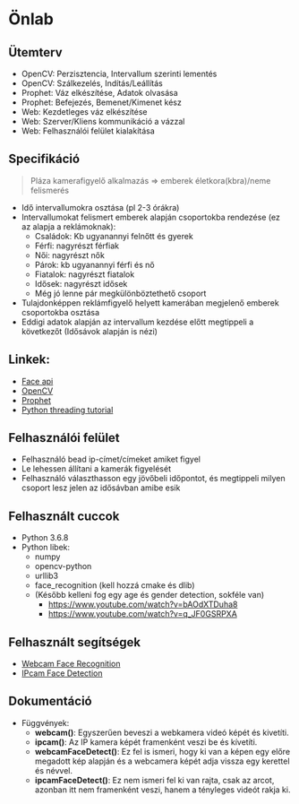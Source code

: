 # Önlab
## Ütemterv
- OpenCV: Perzisztencia, Intervallum szerinti lementés
- OpenCV: Szálkezelés, Indítás/Leállítás
- Prophet: Váz elkészítése, Adatok olvasása
- Prophet: Befejezés, Bemenet/Kimenet kész
- Web: Kezdetleges váz elkészítése
- Web: Szerver/Kliens kommunikáció a vázzal
- Web: Felhasználói felület kialakítása
## Specifikáció
> Pláza kamerafigyelő alkalmazás => emberek életkora(kbra)/neme felismerés
- Idő intervallumokra osztása (pl 2-3 órákra)
- Intervallumokat felismert emberek alapján csoportokba rendezése (ez az alapja a reklámoknak):
	- Családok: Kb ugyanannyi felnőtt és gyerek
	- Férfi: nagyrészt férfiak
	- Női: nagyrészt nők
	- Párok: kb ugyanannyi férfi és nő
	- Fiatalok: nagyrészt fiatalok
	- Idősek: nagyrészt idősek
	- Még jó lenne pár megkülönböztethető csoport
- Tulajdonképpen reklámfigyelő helyett kamerában megjelenő emberek csoportokba osztása
- Eddigi adatok alapján az intervallum kezdése előtt megtippeli a következőt (Idősávok alapján is nézi)
## Linkek:
- [Face api](https://github.com/justadudewhohacks/face-api.js)
- [OpenCV](https://www.youtube.com/watch?v=oXlwWbU8l2o)
- [Prophet](https://facebook.github.io/prophet/)
- [Python threading tutorial](https://realpython.com/intro-to-python-threading/)

## Felhasználói felület
- Felhasználó bead ip-címet/címeket amiket figyel
- Le lehessen állítani a kamerák figyelését
- Felhasználó választhasson egy jövőbeli időpontot, és megtippeli milyen csoport lesz jelen az idősávban amibe esik

## Felhasznált cuccok
- Python 3.6.8
- Python libek:
	- numpy
	- opencv-python
	- urllib3
	- face_recognition (kell hozzá cmake és dlib)
	- (Később kelleni fog egy age és gender detection, sokféle van)
		- https://www.youtube.com/watch?v=bAOdXTDuha8
		- https://www.youtube.com/watch?v=q_JF0GSRPXA
	
## Felhasznált segítségek
- [Webcam Face Recognition](https://www.youtube.com/watch?v=lC_y8wD7F3Y)
- [IPcam Face Detection](https://www.youtube.com/watch?v=0hT2cGSqPfk)

## Dokumentáció
- Függvények:
	- **webcam()**: Egyszerűen beveszi a webkamera videó képét és kivetíti.
	- **ipcam()**: Az IP kamera képét framenként veszi be és kívetíti.
	- **webcamFaceDetect()**: Ez fel is ismeri, hogy ki van a képen egy előre megadott kép alapján és a webcamera képét adja vissza egy kerettel és névvel.
	- **ipcamFaceDetect()**: Ez nem ismeri fel ki van rajta, csak az arcot, azonban itt nem framenként veszi, hanem a tényleges videót rakja ki.
